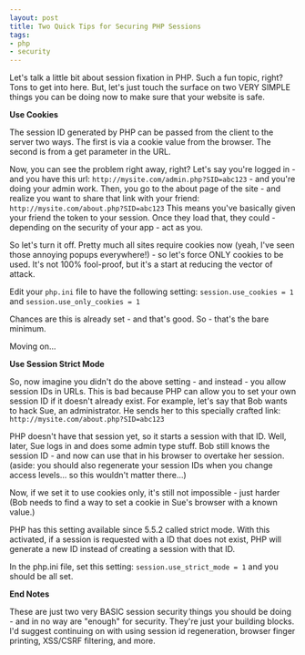 ```yaml
---
layout: post
title: Two Quick Tips for Securing PHP Sessions
tags:
- php
- security
---
```

Let's talk a little bit about session fixation in PHP.  Such a fun topic, right?  Tons to get into here.  But, let's just touch the surface on two VERY SIMPLE things you can be doing now to make sure that your website is safe.

**Use Cookies**

The session ID generated by PHP can be passed from the client to the server two ways.  The first is via a cookie value from the browser.  The second is from a get parameter in the URL.  

Now, you can see the problem right away, right?  Let's say you're logged in - and you have this url: `http://mysite.com/admin.php?SID=abc123` - and you're doing your admin work.  Then, you go to the about page of the site - and realize you want to share that link with your friend: `http://mysite.com/about.php?SID=abc123`  This means you've basically given your friend the token to your session.  Once they load that, they could - depending on the security of your app - act as you.

So let's turn it off.  Pretty much all sites require cookies now (yeah, I've seen those annoying popups everywhere!) - so let's force ONLY cookies to be used.  It's not 100% fool-proof, but it's a start at reducing the vector of attack.

Edit your `php.ini` file to have the following setting:
`session.use_cookies = 1` and `session.use_only_cookies = 1` 

Chances are this is already set - and that's good.  So - that's the bare minimum.  

Moving on...

**Use Session Strict Mode**

So, now imagine you didn't do the above setting - and instead - you allow session IDs in URLs.  This is bad because PHP can allow you to set your own session ID if it doesn't already exist.  For example, let's say that Bob wants to hack Sue, an administrator.  He sends her to this specially crafted link: `http://mysite.com/about.php?SID=abc123`

PHP doesn't have that session yet, so it starts a session with that ID.  Well, later, Sue logs in and does some admin type stuff.  Bob still knows the session ID - and now can use that in his browser to overtake her session.  (aside: you should also regenerate your session IDs when you change access levels... so this wouldn't matter there...)

Now, if we set it to use cookies only, it's still not impossible - just harder (Bob needs to find a way to set a cookie in Sue's browser with a known value.)

PHP has this setting available since 5.5.2 called strict mode.  With this activated, if a session is requested with a ID that does not exist, PHP will generate a new ID instead of creating a session with that ID.  

In the php.ini file, set this setting: `session.use_strict_mode = 1` and you should be all set.

**End Notes**

These are just two very BASIC session security things you should be doing - and in no way are "enough" for security.  They're just your building blocks.  I'd suggest continuing on with using session id regeneration, browser finger printing, XSS/CSRF filtering, and more.